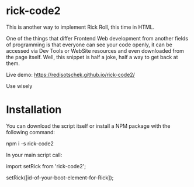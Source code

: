 # rick-code2
This is another way to implement Rick Roll, this time in HTML.

One of the things that differ Frontend Web development from another fields of programming is that everyone can see your code openly, it can be accessed via Dev Tools or WebSite resources and even downloaded from the page itself. Well, this snippet is half a joke, half a way to get back at them.

Live demo: https://redisotschek.github.io/rick-code2/

Use wisely

# Installation

You can download the script itself or install a NPM package with the following command:

npm i -s rick-code2

In your main script call:

import setRick from 'rick-code2';

setRick([id-of-your-boot-element-for-Rick]);
